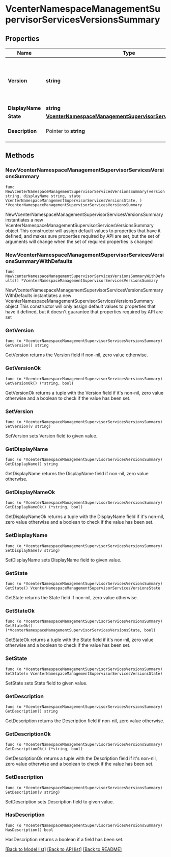 # VcenterNamespaceManagementSupervisorServicesVersionsSummary

## Properties

Name | Type | Description | Notes
------------ | ------------- | ------------- | -------------
**Version** | **string** | The identifier of the Supervisor Service version. When clients pass a value of this structure as a parameter, the field must be an identifier for the resource type: vcenter.namespace_management.supervisor_services.Version. When operations return a value of this structure as a result, the field will be an identifier for the resource type: vcenter.namespace_management.supervisor_services.Version. | 
**DisplayName** | **string** | A human readable name of the Supervisor Service version. | 
**State** | [**VcenterNamespaceManagementSupervisorServicesVersionsState**](VcenterNamespaceManagementSupervisorServicesVersionsState.md) |  | 
**Description** | Pointer to **string** | A human readable description of the Supervisor Service version. If unset, no description is available for the service version. | [optional] 

## Methods

### NewVcenterNamespaceManagementSupervisorServicesVersionsSummary

`func NewVcenterNamespaceManagementSupervisorServicesVersionsSummary(version string, displayName string, state VcenterNamespaceManagementSupervisorServicesVersionsState, ) *VcenterNamespaceManagementSupervisorServicesVersionsSummary`

NewVcenterNamespaceManagementSupervisorServicesVersionsSummary instantiates a new VcenterNamespaceManagementSupervisorServicesVersionsSummary object
This constructor will assign default values to properties that have it defined,
and makes sure properties required by API are set, but the set of arguments
will change when the set of required properties is changed

### NewVcenterNamespaceManagementSupervisorServicesVersionsSummaryWithDefaults

`func NewVcenterNamespaceManagementSupervisorServicesVersionsSummaryWithDefaults() *VcenterNamespaceManagementSupervisorServicesVersionsSummary`

NewVcenterNamespaceManagementSupervisorServicesVersionsSummaryWithDefaults instantiates a new VcenterNamespaceManagementSupervisorServicesVersionsSummary object
This constructor will only assign default values to properties that have it defined,
but it doesn't guarantee that properties required by API are set

### GetVersion

`func (o *VcenterNamespaceManagementSupervisorServicesVersionsSummary) GetVersion() string`

GetVersion returns the Version field if non-nil, zero value otherwise.

### GetVersionOk

`func (o *VcenterNamespaceManagementSupervisorServicesVersionsSummary) GetVersionOk() (*string, bool)`

GetVersionOk returns a tuple with the Version field if it's non-nil, zero value otherwise
and a boolean to check if the value has been set.

### SetVersion

`func (o *VcenterNamespaceManagementSupervisorServicesVersionsSummary) SetVersion(v string)`

SetVersion sets Version field to given value.


### GetDisplayName

`func (o *VcenterNamespaceManagementSupervisorServicesVersionsSummary) GetDisplayName() string`

GetDisplayName returns the DisplayName field if non-nil, zero value otherwise.

### GetDisplayNameOk

`func (o *VcenterNamespaceManagementSupervisorServicesVersionsSummary) GetDisplayNameOk() (*string, bool)`

GetDisplayNameOk returns a tuple with the DisplayName field if it's non-nil, zero value otherwise
and a boolean to check if the value has been set.

### SetDisplayName

`func (o *VcenterNamespaceManagementSupervisorServicesVersionsSummary) SetDisplayName(v string)`

SetDisplayName sets DisplayName field to given value.


### GetState

`func (o *VcenterNamespaceManagementSupervisorServicesVersionsSummary) GetState() VcenterNamespaceManagementSupervisorServicesVersionsState`

GetState returns the State field if non-nil, zero value otherwise.

### GetStateOk

`func (o *VcenterNamespaceManagementSupervisorServicesVersionsSummary) GetStateOk() (*VcenterNamespaceManagementSupervisorServicesVersionsState, bool)`

GetStateOk returns a tuple with the State field if it's non-nil, zero value otherwise
and a boolean to check if the value has been set.

### SetState

`func (o *VcenterNamespaceManagementSupervisorServicesVersionsSummary) SetState(v VcenterNamespaceManagementSupervisorServicesVersionsState)`

SetState sets State field to given value.


### GetDescription

`func (o *VcenterNamespaceManagementSupervisorServicesVersionsSummary) GetDescription() string`

GetDescription returns the Description field if non-nil, zero value otherwise.

### GetDescriptionOk

`func (o *VcenterNamespaceManagementSupervisorServicesVersionsSummary) GetDescriptionOk() (*string, bool)`

GetDescriptionOk returns a tuple with the Description field if it's non-nil, zero value otherwise
and a boolean to check if the value has been set.

### SetDescription

`func (o *VcenterNamespaceManagementSupervisorServicesVersionsSummary) SetDescription(v string)`

SetDescription sets Description field to given value.

### HasDescription

`func (o *VcenterNamespaceManagementSupervisorServicesVersionsSummary) HasDescription() bool`

HasDescription returns a boolean if a field has been set.


[[Back to Model list]](../README.md#documentation-for-models) [[Back to API list]](../README.md#documentation-for-api-endpoints) [[Back to README]](../README.md)


